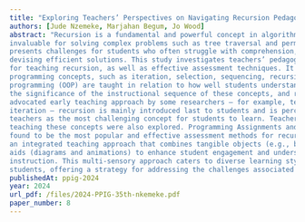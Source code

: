 ```yaml
---
title: "Exploring Teachers’ Perspectives on Navigating Recursion Pedagogies"
authors: [Jude Nzemeke, Marjahan Begum, Jo Wood]
abstract: "Recursion is a fundamental and powerful concept in algorithm design and programming. While
invaluable for solving complex problems such as tree traversal and permutation generation, recursion
presents challenges for students who often struggle with comprehension, tracing recursive calls, and
devising efficient solutions. This study investigates teachers’ pedagogical and instructional strategies
for teaching recursion, as well as effective assessment techniques. It explores the order in which
programming concepts, such as iteration, selection, sequencing, recursion, and object-oriented
programming (OOP) are taught in relation to how well students understand the concepts. It highlights
the significance of the instructional sequence of these concepts, and reveals that, contrary to the
advocated early teaching approach by some researchers – for example, teaching recursion first before
iteration – recursion is mainly introduced last to students and is perceived by most of the surveyed
teachers as the most challenging concept for students to learn. Teachers’ perceptions of the difficulty in
teaching these concepts were also explored. Programming Assignments and Coding Challenges are
found to be the most popular and effective assessment methods for recursion. The study advocates for
an integrated teaching approach that combines tangible objects (e.g., boxes and envelopes) and visual
aids (diagrams and animations) to enhance student engagement and understanding during recursion
instruction. This multi-sensory approach caters to diverse learning styles and preferences among
students, offering a strategy for addressing the challenges associated with teaching recursion."
publishedAt: ppig-2024
year: 2024
url_pdf: /files/2024-PPIG-35th-nkemeke.pdf
paper_number: 8
---
```

